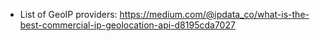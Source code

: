 * List of GeoIP providers: https://medium.com/@ipdata_co/what-is-the-best-commercial-ip-geolocation-api-d8195cda7027
